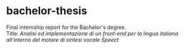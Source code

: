 # bachelor-thesis
Final internship report for the Bachelor's degree. <br />
Title: _Analisi ed implementazione di un front-end
per la lingua italiana all’interno del motore
di sintesi vocale Speect_
